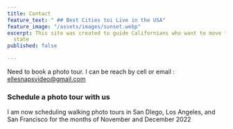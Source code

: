 ```yaml
---
title: Contact
feature_text: " ## Best Cities toi Live in the USA"
feature_image: "/assets/images/sunset.webp"
excerpt: This site was created to guide Californians who want to move to a more affordable
  state
published: false

---
```

Need to book a photo tour. I can be reach by cell or email : ellesnapsvideo@gmail.com

### Schedule a photo tour with us

I am now scheduling walking photo tours in San DIego, Los Angeles, and San Francisco for the months of November and December 2022